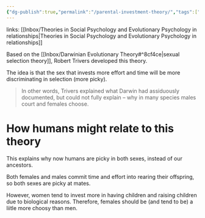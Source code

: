 ```yaml
---
{"dg-publish":true,"permalink":"/parental-investment-theory/","tags":["note"]}
---
```


links: [[Inbox/Theories in Social Psychology and Evolutionary Psychology in relationships\|Theories in Social Psychology and Evolutionary Psychology in relationships]]

Based on the [[Inbox/Darwinian Evolutionary Theory#^8cf4ce\|sexual selection theory]], Robert Trivers developed this theory.

The idea is that the sex that invests more effort and time will be more discriminating in selection (more picky).

> In other words, Trivers explained what Darwin had assiduously documented, but could not fully explain – why in many species males court and females choose.

# How humans might relate to this theory
This explains why now humans are picky in both sexes, instead of our ancestors.

Both females and males commit time and effort into rearing their offspring, so both sexes are picky at mates. 

However, women tend to invest more in having children and raising children due to biological reasons. Therefore, females should be (and tend to be) a liitle more choosy than men.

